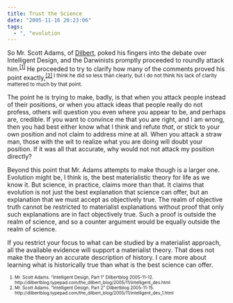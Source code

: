 ```yaml
---
title: Trust the Science
date: "2005-11-16 20:23:06"
tags:
  - ", "evolution
---
```

<p>So Mr. Scott Adams, of <a href="http://www.unitedmedia.com/comics/dilbert/">Dilbert</a>, poked his fingers into the debate over Intelligent Design, and the Darwinists promptly proceeded to roundly attack him.<sup><a href="http://dilbertblog.typepad.com/the_dilbert_blog/2005/11/intelligent_des.html" title="Intelligent Design, Part 1">[1]</a></sup> He proceeded to try to clarify how many of the comments proved his point exactly,<sup><a href="http://dilbertblog.typepad.com/the_dilbert_blog/2005/11/intelligent_des_1.html" title="Intelligent Design Part 2">[2]</a> I think he did so less than clearly, but I do not think his lack of clarity mattered to much by that point.</sup></p>  <p>The point he is trying to make, badly, is that when you attack people instead of their positions, or when you attack ideas that people really do not profess, others will question you even where you appear to be, and perhaps are, credible.  If you want to convince me that you are right, and I am wrong, then you had best either know what I think and refute <em>that</em>, or stick to your own position and not claim to address mine at all.  When you attack a straw man, those with the wit to realize what you are doing will doubt your position.  If it was all that accurate, why would not not attack my position directly?</p>  <p>Beyond this point that Mr. Adams attempts to make though is a larger one.  Evolution might be, I think is, the best materialistic theory for life as we know it.  But science, in practice, claims more than that.  It claims that evolution is not just the best explanation that science can offer, but an explanation that we must accept as objectively true.  The realm of objective truth cannot be restricted to materialist explanations without proof that only such explanations are in fact objectively true.  Such a proof is outside the realm of science, and so a counter argument would be equally outside the realm of science.</p>  <p>If you restrict your focus to what can be studied by a materialist approach, all the available evidence will support a materialist theory.  That does not make the theory an accurate description of history.  I care more about learning what is historically true than what is the best science can offer.</p>  <font size="-2"><ol><li>Mr. Scott Adams. "Intelligent Design, Part 1" Dilbertblog 2005-11-12. http://dilbertblog.typepad.com/the_dilbert_blog/2005/11/intelligent_des.html</li> <li>Mr. Scott Adams.  "Intelligent Design, Part 2" Dilbertblog 2005-11-15. http://dilbertblog.typepad.com/the_dilbert_blog/2005/11/intelligent_des_1.html  </li></ol></font>


